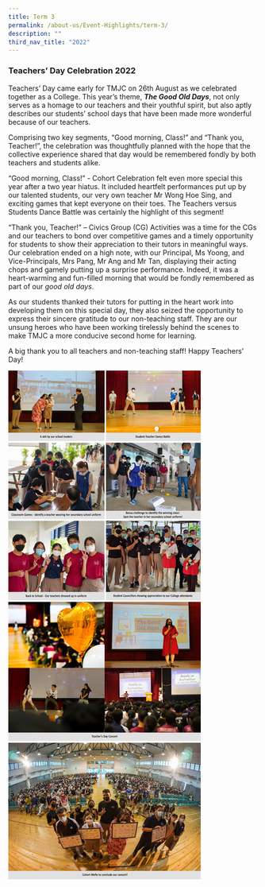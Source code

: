 ```yaml
---
title: Term 3
permalink: /about-us/Event-Highlights/term-3/
description: ""
third_nav_title: "2022"
---
```

### Teachers’ Day Celebration 2022

Teachers’ Day came early for TMJC on 26th August as we celebrated together as a College. This year’s theme, **_The Good Old Days_**, not only serves as a homage to our teachers and their youthful spirit, but also aptly describes our students’ school days that have been made more wonderful because of our teachers.  
  
Comprising two key segments, “Good morning, Class!” and “Thank you, Teacher!”, the celebration was thoughtfully planned with the hope that the collective experience shared that day would be remembered fondly by both teachers and students alike.  
  
“Good morning, Class!” - Cohort Celebration felt even more special this year after a two year hiatus. It included heartfelt performances put up by our talented students, our very own teacher Mr Wong Hoe Sing, and exciting games that kept everyone on their toes. The Teachers versus Students Dance Battle was certainly the highlight of this segment!  
  
“Thank you, Teacher!” – Civics Group (CG) Activities was a time for the CGs and our teachers to bond over competitive games and a timely opportunity for students to show their appreciation to their tutors in meaningful ways.  
Our celebration ended on a high note, with our Principal, Ms Yoong, and Vice-Principals, Mrs Pang, Mr Ang and Mr Tan, displaying their acting chops and gamely putting up a surprise performance. Indeed, it was a heart-warming and fun-filled morning that would be fondly remembered as part of our _good old days_.  
  
As our students thanked their tutors for putting in the heart work into developing them on this special day, they also seized the opportunity to express their sincere gratitude to our non-teaching staff. They are our unsung heroes who have been working tirelessly behind the scenes to make TMJC a more conducive second home for learning.  
  
A big thank you to all teachers and non-teaching staff! Happy Teachers’ Day!

![](/images/2022-T3-Events-TeachersDay_01.jpg)


